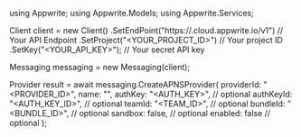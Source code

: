 using Appwrite;
using Appwrite.Models;
using Appwrite.Services;

Client client = new Client()
    .SetEndPoint("https://<REGION>.cloud.appwrite.io/v1") // Your API Endpoint
    .SetProject("<YOUR_PROJECT_ID>") // Your project ID
    .SetKey("<YOUR_API_KEY>"); // Your secret API key

Messaging messaging = new Messaging(client);

Provider result = await messaging.CreateAPNSProvider(
    providerId: "<PROVIDER_ID>",
    name: "<NAME>",
    authKey: "<AUTH_KEY>", // optional
    authKeyId: "<AUTH_KEY_ID>", // optional
    teamId: "<TEAM_ID>", // optional
    bundleId: "<BUNDLE_ID>", // optional
    sandbox: false, // optional
    enabled: false // optional
);